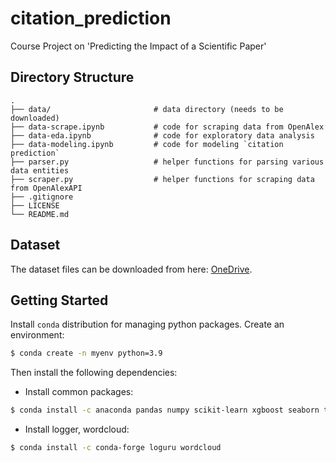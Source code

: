 # citation_prediction
Course Project on 'Predicting the Impact of a Scientific Paper'


## Directory Structure

```
.
├── data/                       # data directory (needs to be downloaded)
├── data-scrape.ipynb           # code for scraping data from OpenAlex
├── data-eda.ipynb              # code for exploratory data analysis
├── data-modeling.ipynb         # code for modeling `citation prediction`
├── parser.py                   # helper functions for parsing various data entities
├── scraper.py                  # helper functions for scraping data from OpenAlexAPI
├── .gitignore
├── LICENSE
└── README.md
```


## Dataset
The dataset files can be downloaded from here: [OneDrive](https://purdue0-my.sharepoint.com/:f:/g/personal/gchoudha_purdue_edu/EvnracBaGV9BjcjJvHZ6Go8BjWz7VFjKKOo7OuiSXQ4Pqw).


## Getting Started
Install `conda` distribution for managing python packages. Create an environment:
```bash
$ conda create -n myenv python=3.9
```
Then install the following dependencies:
* Install common packages: 
```bash
$ conda install -c anaconda pandas numpy scikit-learn xgboost seaborn tqdm requests pyopenssl idna gensim tabulate
```
* Install logger, wordcloud: 
```bash
$ conda install -c conda-forge loguru wordcloud
```